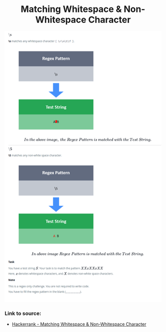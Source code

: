 <h1 align="center">Matching Whitespace & Non-Whitespace Character</h1>

![alt text](https://raw.githubusercontent.com/matthew01lokiet/Github-repos-images/main/Other/Regex/MOgJLs3n_o.png)

### Link to source: 
- <a href="https://www.hackerrank.com/challenges/matching-whitespace-non-whitespace-character/problem">Hackerrank - Matching Whitespace & Non-Whitespace Character</a>

